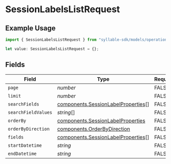 # SessionLabelsListRequest

## Example Usage

```typescript
import { SessionLabelsListRequest } from "syllable-sdk/models/operations";

let value: SessionLabelsListRequest = {};
```

## Fields

| Field                                                                                    | Type                                                                                     | Required                                                                                 | Description                                                                              |
| ---------------------------------------------------------------------------------------- | ---------------------------------------------------------------------------------------- | ---------------------------------------------------------------------------------------- | ---------------------------------------------------------------------------------------- |
| `page`                                                                                   | *number*                                                                                 | FALSE                                                                       | N/A                                                                                      |
| `limit`                                                                                  | *number*                                                                                 | FALSE                                                                       | N/A                                                                                      |
| `searchFields`                                                                           | [components.SessionLabelProperties](../../models/components/sessionlabelproperties.md)[] | FALSE                                                                       | N/A                                                                                      |
| `searchFieldValues`                                                                      | *string*[]                                                                               | FALSE                                                                       | N/A                                                                                      |
| `orderBy`                                                                                | [components.SessionLabelProperties](../../models/components/sessionlabelproperties.md)   | FALSE                                                                       | N/A                                                                                      |
| `orderByDirection`                                                                       | [components.OrderByDirection](../../models/components/orderbydirection.md)               | FALSE                                                                       | N/A                                                                                      |
| `fields`                                                                                 | [components.SessionLabelProperties](../../models/components/sessionlabelproperties.md)[] | FALSE                                                                       | N/A                                                                                      |
| `startDatetime`                                                                          | *string*                                                                                 | FALSE                                                                       | N/A                                                                                      |
| `endDatetime`                                                                            | *string*                                                                                 | FALSE                                                                       | N/A                                                                                      |